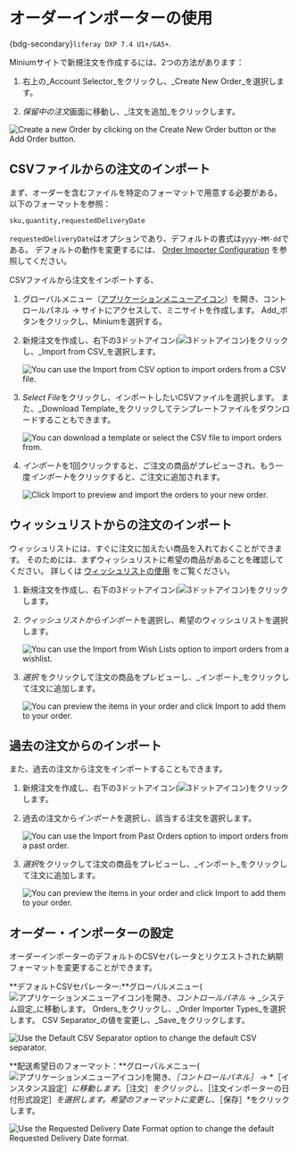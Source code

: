 # オーダーインポーターの使用

{bdg-secondary}`liferay DXP 7.4 U1+/GA5+`.

Miniumサイトで新規注文を作成するには、2つの方法があります：

1. 右上の_Account Selector_をクリックし、_Create New Order_を選択します。

1. *保留中の注文*画面に移動し、_注文を追加_をクリックします。

![Create a new Order by clicking on the Create New Order button or the Add Order button.](./using-order-importer/images/01.png)

## CSVファイルからの注文のインポート

まず、オーダーを含むファイルを特定のフォーマットで用意する必要がある。 以下のフォーマットを参照：

`sku,quantity,requestedDeliveryDate`

`requestedDeliveryDate`はオプションであり、デフォルトの書式は`yyyy-MM-dd`である。 デフォルトの動作を変更するには、 [Order Importer Configuration](#order-importer-configuration) を参照してください。

CSVファイルから注文をインポートする、

1. グローバルメニュー（[アプリケーションメニューアイコン](../../images/icon-applications-menu.png)）を開き、コントロールパネル &rarr; サイトにアクセスして、ミニサイトを作成します。 Add_ボタンをクリックし、Miniumを選択する。

1. 新規注文を作成し、右下の3ドットアイコン(![3ドットアイコン](../../images/icon-actions.png))をクリックし、_Import from CSV_を選択します。

   ![You can use the Import from CSV option to import orders from a CSV file.](./using-order-importer/images/02.png)

1. *Select File*をクリックし、インポートしたいCSVファイルを選択します。 また、_Download Template_をクリックしてテンプレートファイルをダウンロードすることもできます。

   ![You can download a template or select the CSV file to import orders from.](./using-order-importer/images/03.png)

1. *インポート*を1回クリックすると、ご注文の商品がプレビューされ、もう一度*インポート*をクリックすると、ご注文に追加されます。

   ![Click Import to preview and import the orders to your new order.](./using-order-importer/images/04.gif)

## ウィッシュリストからの注文のインポート

ウィッシュリストには、すぐに注文に加えたい商品を入れておくことができます。 そのためには、まずウィッシュリストに希望の商品があることを確認してください。 詳しくは [ウィッシュリストの使用](../../creating-store-content/using-wish-lists.md) をご覧ください。

1. 新規注文を作成し、右下の3ドットアイコン(![3ドットアイコン](../../images/icon-actions.png))をクリックします。

1. *ウィッシュリストからインポート*を選択し、希望のウィッシュリストを選択します。

   ![You can use the Import from Wish Lists option to import orders from a wishlist.](./using-order-importer/images/05.png)

1. *選択* をクリックして注文の商品をプレビューし、_インポート_をクリックして注文に追加します。

   ![You can preview the items in your order and click Import to add them to your order.](./using-order-importer/images/07.gif)

## 過去の注文からのインポート

また、過去の注文から注文をインポートすることもできます。

1. 新規注文を作成し、右下の3ドットアイコン(![3ドットアイコン](../../images/icon-actions.png))をクリックします。

1. 過去の注文から*インポート*を選択し、該当する注文を選択します。

   ![You can use the Import from Past Orders option to import orders from a past order.](./using-order-importer/images/06.png)

1. *選択*をクリックして注文の商品をプレビューし、_インポート_をクリックして注文に追加します。

   ![You can preview the items in your order and click Import to add them to your order.](./using-order-importer/images/08.gif)

## オーダー・インポーターの設定

オーダーインポーターのデフォルトのCSVセパレータとリクエストされた納期フォーマットを変更することができます。

**デフォルトCSVセパレーター:**グローバルメニュー(![アプリケーションメニューアイコン](../../images/icon-applications-menu.png))を開き、_コントロールパネル_ &rarr; _システム設定_に移動します。 Orders_をクリックし、_Order Importer Types_を選択します。 CSV Separator_の値を変更し、_Save_をクリックします。

![Use the Default CSV Separator option to change the default CSV separator.](./using-order-importer/images/09.png)

**配送希望日のフォーマット：**グローバルメニュー(![アプリケーションメニューアイコン](../../images/icon-applications-menu.png))を開き、*［コントロールパネル］* &rarr; *［インスタンス設定］*に移動します。*［注文］*をクリックし、*［注文インポーターの日付形式設定］*を選択します。希望のフォーマットに変更し、*［保存］*をクリックします。

![Use the Requested Delivery Date Format option to change the default Requested Delivery Date format.](./using-order-importer/images/10.png)
